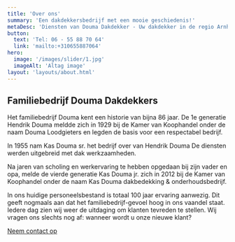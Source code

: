 ```yaml
---
title: 'Over ons'
summary: 'Een dakdekkersbedrijf met een mooie geschiedenis!'
metaDesc: 'Diensten van Douma Dakdekker - Uw dakdekker in de regio Arnhem'
button:
  text: 'Tel: 06 - 55 88 70 64'
  link: 'mailto:+310655887064'
hero:
  image: '/images/slider/1.jpg'
  imageAlt: 'Altag image'
layout: 'layouts/about.html'
---
```


<h2 class="pb-4"><span class="text-green">Familiebedrijf</span> Douma Dakdekkers</h2>
<p class="text-gray pb-4">Het familiebedrijf Douma kent een historie van bijna 86 jaar. De 1e generatie Hendrik Douma meldde zich in 1929 bij de Kamer van Koophandel onder de naam Douma Loodgieters en legden de basis voor een respectabel bedrijf.</p>
<p class="text-gray pb-4">In 1955 nam Kas Douma sr. het bedrijf over van Hendrik Douma De diensten werden uitgebreid met dak werkzaamheden.</p>
<p class="text-gray pb-4">Na jaren van scholing en werkervaring te hebben opgedaan bij zijn vader en opa, melde de vierde generatie Kas Douma jr. zich in 2012 bij de Kamer van Koophandel onder de naam Kas Douma dakbedekking & onderhoudsbedrijf.</p>
<p class="text-gray pb-4">In ons huidige personeelsbestand is totaal 100 jaar ervaring aanwezig. Dit geeft nogmaals aan dat het familiebedrijf-gevoel hoog in ons vaandel staat. Iedere dag zien wij weer de uitdaging om klanten tevreden te stellen. Wij vragen ons slechts nog af: wanneer wordt u onze nieuwe klant?</p>
<div class="py-4 text-left ">
    <a href="contact.html" class="btn btn-orange">Neem contact op</a>
</div>